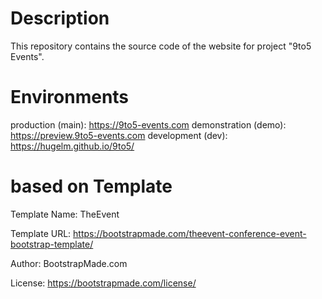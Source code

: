 # Description
This repository contains the source code of the website for project "9to5 Events".

# Environments
production (main):  https://9to5-events.com
demonstration (demo):  https://preview.9to5-events.com
development (dev):  https://hugelm.github.io/9to5/

# based on Template

Template Name: TheEvent

Template URL: https://bootstrapmade.com/theevent-conference-event-bootstrap-template/

Author: BootstrapMade.com

License: https://bootstrapmade.com/license/